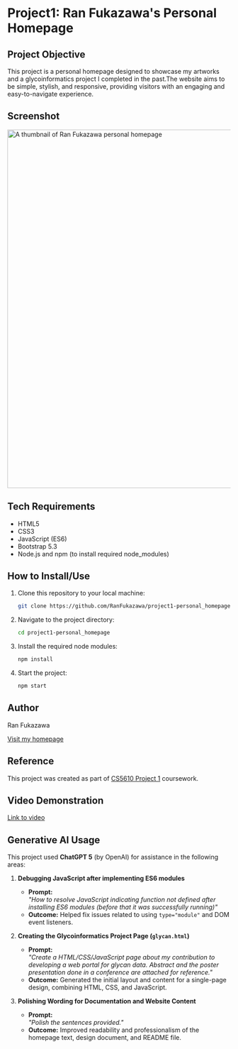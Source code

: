 # Project1: Ran Fukazawa's Personal Homepage

## Project Objective
This project is a personal homepage designed to showcase my artworks and a glycoinformatics project I completed in the past.The website aims to be simple, stylish, and responsive, providing visitors with an engaging and easy-to-navigate experience.

## Screenshot
<img width="1463" height="808" alt="A thumbnail of Ran Fukazawa personal homepage" src="https://ranfukazawa.github.io/project1-personal_homepage/image/thumbnail_personalHomepage.png" />


## Tech Requirements
- HTML5
- CSS3
- JavaScript (ES6)
- Bootstrap 5.3
- Node.js and npm (to install required node_modules)

## How to Install/Use
1. Clone this repository to your local machine:
   ```bash
   git clone https://github.com/RanFukazawa/project1-personal_homepage.git
2. Navigate to the project directory:
   ```bash
   cd project1-personal_homepage
3. Install the required node modules:
   ```bash
   npm install
4. Start the project:
   ```bash
   npm start

## Author
Ran Fukazawa

[Visit my homepage](https://ranfukazawa.github.io/project1-personal_homepage/)

## Reference
This project was created as part of [CS5610 Project 1](https://northeastern.instructure.com/courses/225993/assignments/2901100) coursework.

## Video Demonstration
[Link to video](https://youtu.be/UBK8wDO2AjA)

## Generative AI Usage
This project used **ChatGPT 5** (by OpenAI) for assistance in the following areas:  

1. **Debugging JavaScript after implementing ES6 modules**  
   - **Prompt:**  
     *"How to resolve JavaScript indicating function not defined after installing ES6 modules (before that it was successfully running)"*  
   - **Outcome:** Helped fix issues related to using `type="module"` and DOM event listeners.  

2. **Creating the Glycoinformatics Project Page (`glycan.html`)**  
   - **Prompt:**  
     *"Create a HTML/CSS/JavaScript page about my contribution to developing a web portal for glycan data. Abstract and the poster presentation done in a conference are attached for reference."*  
   - **Outcome:** Generated the initial layout and content for a single-page design, combining HTML, CSS, and JavaScript.  

3. **Polishing Wording for Documentation and Website Content**  
   - **Prompt:**  
     *"Polish the sentences provided."*  
   - **Outcome:** Improved readability and professionalism of the homepage text, design document, and README file.  
